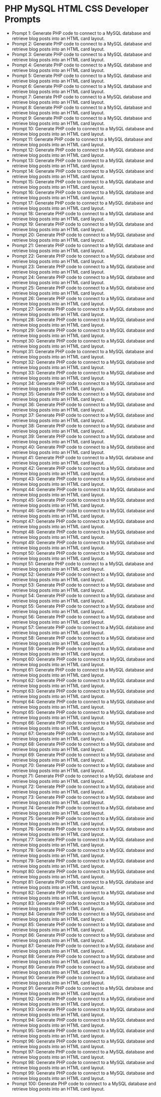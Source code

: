 # PHP MySQL HTML CSS Developer Prompts

- Prompt 1: Generate PHP code to connect to a MySQL database and retrieve blog posts into an HTML card layout.
- Prompt 2: Generate PHP code to connect to a MySQL database and retrieve blog posts into an HTML card layout.
- Prompt 3: Generate PHP code to connect to a MySQL database and retrieve blog posts into an HTML card layout.
- Prompt 4: Generate PHP code to connect to a MySQL database and retrieve blog posts into an HTML card layout.
- Prompt 5: Generate PHP code to connect to a MySQL database and retrieve blog posts into an HTML card layout.
- Prompt 6: Generate PHP code to connect to a MySQL database and retrieve blog posts into an HTML card layout.
- Prompt 7: Generate PHP code to connect to a MySQL database and retrieve blog posts into an HTML card layout.
- Prompt 8: Generate PHP code to connect to a MySQL database and retrieve blog posts into an HTML card layout.
- Prompt 9: Generate PHP code to connect to a MySQL database and retrieve blog posts into an HTML card layout.
- Prompt 10: Generate PHP code to connect to a MySQL database and retrieve blog posts into an HTML card layout.
- Prompt 11: Generate PHP code to connect to a MySQL database and retrieve blog posts into an HTML card layout.
- Prompt 12: Generate PHP code to connect to a MySQL database and retrieve blog posts into an HTML card layout.
- Prompt 13: Generate PHP code to connect to a MySQL database and retrieve blog posts into an HTML card layout.
- Prompt 14: Generate PHP code to connect to a MySQL database and retrieve blog posts into an HTML card layout.
- Prompt 15: Generate PHP code to connect to a MySQL database and retrieve blog posts into an HTML card layout.
- Prompt 16: Generate PHP code to connect to a MySQL database and retrieve blog posts into an HTML card layout.
- Prompt 17: Generate PHP code to connect to a MySQL database and retrieve blog posts into an HTML card layout.
- Prompt 18: Generate PHP code to connect to a MySQL database and retrieve blog posts into an HTML card layout.
- Prompt 19: Generate PHP code to connect to a MySQL database and retrieve blog posts into an HTML card layout.
- Prompt 20: Generate PHP code to connect to a MySQL database and retrieve blog posts into an HTML card layout.
- Prompt 21: Generate PHP code to connect to a MySQL database and retrieve blog posts into an HTML card layout.
- Prompt 22: Generate PHP code to connect to a MySQL database and retrieve blog posts into an HTML card layout.
- Prompt 23: Generate PHP code to connect to a MySQL database and retrieve blog posts into an HTML card layout.
- Prompt 24: Generate PHP code to connect to a MySQL database and retrieve blog posts into an HTML card layout.
- Prompt 25: Generate PHP code to connect to a MySQL database and retrieve blog posts into an HTML card layout.
- Prompt 26: Generate PHP code to connect to a MySQL database and retrieve blog posts into an HTML card layout.
- Prompt 27: Generate PHP code to connect to a MySQL database and retrieve blog posts into an HTML card layout.
- Prompt 28: Generate PHP code to connect to a MySQL database and retrieve blog posts into an HTML card layout.
- Prompt 29: Generate PHP code to connect to a MySQL database and retrieve blog posts into an HTML card layout.
- Prompt 30: Generate PHP code to connect to a MySQL database and retrieve blog posts into an HTML card layout.
- Prompt 31: Generate PHP code to connect to a MySQL database and retrieve blog posts into an HTML card layout.
- Prompt 32: Generate PHP code to connect to a MySQL database and retrieve blog posts into an HTML card layout.
- Prompt 33: Generate PHP code to connect to a MySQL database and retrieve blog posts into an HTML card layout.
- Prompt 34: Generate PHP code to connect to a MySQL database and retrieve blog posts into an HTML card layout.
- Prompt 35: Generate PHP code to connect to a MySQL database and retrieve blog posts into an HTML card layout.
- Prompt 36: Generate PHP code to connect to a MySQL database and retrieve blog posts into an HTML card layout.
- Prompt 37: Generate PHP code to connect to a MySQL database and retrieve blog posts into an HTML card layout.
- Prompt 38: Generate PHP code to connect to a MySQL database and retrieve blog posts into an HTML card layout.
- Prompt 39: Generate PHP code to connect to a MySQL database and retrieve blog posts into an HTML card layout.
- Prompt 40: Generate PHP code to connect to a MySQL database and retrieve blog posts into an HTML card layout.
- Prompt 41: Generate PHP code to connect to a MySQL database and retrieve blog posts into an HTML card layout.
- Prompt 42: Generate PHP code to connect to a MySQL database and retrieve blog posts into an HTML card layout.
- Prompt 43: Generate PHP code to connect to a MySQL database and retrieve blog posts into an HTML card layout.
- Prompt 44: Generate PHP code to connect to a MySQL database and retrieve blog posts into an HTML card layout.
- Prompt 45: Generate PHP code to connect to a MySQL database and retrieve blog posts into an HTML card layout.
- Prompt 46: Generate PHP code to connect to a MySQL database and retrieve blog posts into an HTML card layout.
- Prompt 47: Generate PHP code to connect to a MySQL database and retrieve blog posts into an HTML card layout.
- Prompt 48: Generate PHP code to connect to a MySQL database and retrieve blog posts into an HTML card layout.
- Prompt 49: Generate PHP code to connect to a MySQL database and retrieve blog posts into an HTML card layout.
- Prompt 50: Generate PHP code to connect to a MySQL database and retrieve blog posts into an HTML card layout.
- Prompt 51: Generate PHP code to connect to a MySQL database and retrieve blog posts into an HTML card layout.
- Prompt 52: Generate PHP code to connect to a MySQL database and retrieve blog posts into an HTML card layout.
- Prompt 53: Generate PHP code to connect to a MySQL database and retrieve blog posts into an HTML card layout.
- Prompt 54: Generate PHP code to connect to a MySQL database and retrieve blog posts into an HTML card layout.
- Prompt 55: Generate PHP code to connect to a MySQL database and retrieve blog posts into an HTML card layout.
- Prompt 56: Generate PHP code to connect to a MySQL database and retrieve blog posts into an HTML card layout.
- Prompt 57: Generate PHP code to connect to a MySQL database and retrieve blog posts into an HTML card layout.
- Prompt 58: Generate PHP code to connect to a MySQL database and retrieve blog posts into an HTML card layout.
- Prompt 59: Generate PHP code to connect to a MySQL database and retrieve blog posts into an HTML card layout.
- Prompt 60: Generate PHP code to connect to a MySQL database and retrieve blog posts into an HTML card layout.
- Prompt 61: Generate PHP code to connect to a MySQL database and retrieve blog posts into an HTML card layout.
- Prompt 62: Generate PHP code to connect to a MySQL database and retrieve blog posts into an HTML card layout.
- Prompt 63: Generate PHP code to connect to a MySQL database and retrieve blog posts into an HTML card layout.
- Prompt 64: Generate PHP code to connect to a MySQL database and retrieve blog posts into an HTML card layout.
- Prompt 65: Generate PHP code to connect to a MySQL database and retrieve blog posts into an HTML card layout.
- Prompt 66: Generate PHP code to connect to a MySQL database and retrieve blog posts into an HTML card layout.
- Prompt 67: Generate PHP code to connect to a MySQL database and retrieve blog posts into an HTML card layout.
- Prompt 68: Generate PHP code to connect to a MySQL database and retrieve blog posts into an HTML card layout.
- Prompt 69: Generate PHP code to connect to a MySQL database and retrieve blog posts into an HTML card layout.
- Prompt 70: Generate PHP code to connect to a MySQL database and retrieve blog posts into an HTML card layout.
- Prompt 71: Generate PHP code to connect to a MySQL database and retrieve blog posts into an HTML card layout.
- Prompt 72: Generate PHP code to connect to a MySQL database and retrieve blog posts into an HTML card layout.
- Prompt 73: Generate PHP code to connect to a MySQL database and retrieve blog posts into an HTML card layout.
- Prompt 74: Generate PHP code to connect to a MySQL database and retrieve blog posts into an HTML card layout.
- Prompt 75: Generate PHP code to connect to a MySQL database and retrieve blog posts into an HTML card layout.
- Prompt 76: Generate PHP code to connect to a MySQL database and retrieve blog posts into an HTML card layout.
- Prompt 77: Generate PHP code to connect to a MySQL database and retrieve blog posts into an HTML card layout.
- Prompt 78: Generate PHP code to connect to a MySQL database and retrieve blog posts into an HTML card layout.
- Prompt 79: Generate PHP code to connect to a MySQL database and retrieve blog posts into an HTML card layout.
- Prompt 80: Generate PHP code to connect to a MySQL database and retrieve blog posts into an HTML card layout.
- Prompt 81: Generate PHP code to connect to a MySQL database and retrieve blog posts into an HTML card layout.
- Prompt 82: Generate PHP code to connect to a MySQL database and retrieve blog posts into an HTML card layout.
- Prompt 83: Generate PHP code to connect to a MySQL database and retrieve blog posts into an HTML card layout.
- Prompt 84: Generate PHP code to connect to a MySQL database and retrieve blog posts into an HTML card layout.
- Prompt 85: Generate PHP code to connect to a MySQL database and retrieve blog posts into an HTML card layout.
- Prompt 86: Generate PHP code to connect to a MySQL database and retrieve blog posts into an HTML card layout.
- Prompt 87: Generate PHP code to connect to a MySQL database and retrieve blog posts into an HTML card layout.
- Prompt 88: Generate PHP code to connect to a MySQL database and retrieve blog posts into an HTML card layout.
- Prompt 89: Generate PHP code to connect to a MySQL database and retrieve blog posts into an HTML card layout.
- Prompt 90: Generate PHP code to connect to a MySQL database and retrieve blog posts into an HTML card layout.
- Prompt 91: Generate PHP code to connect to a MySQL database and retrieve blog posts into an HTML card layout.
- Prompt 92: Generate PHP code to connect to a MySQL database and retrieve blog posts into an HTML card layout.
- Prompt 93: Generate PHP code to connect to a MySQL database and retrieve blog posts into an HTML card layout.
- Prompt 94: Generate PHP code to connect to a MySQL database and retrieve blog posts into an HTML card layout.
- Prompt 95: Generate PHP code to connect to a MySQL database and retrieve blog posts into an HTML card layout.
- Prompt 96: Generate PHP code to connect to a MySQL database and retrieve blog posts into an HTML card layout.
- Prompt 97: Generate PHP code to connect to a MySQL database and retrieve blog posts into an HTML card layout.
- Prompt 98: Generate PHP code to connect to a MySQL database and retrieve blog posts into an HTML card layout.
- Prompt 99: Generate PHP code to connect to a MySQL database and retrieve blog posts into an HTML card layout.
- Prompt 100: Generate PHP code to connect to a MySQL database and retrieve blog posts into an HTML card layout.

